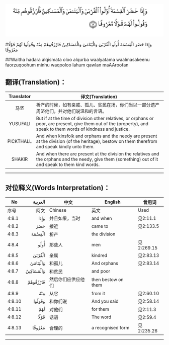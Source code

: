![004:008](images/004_008.gif)

#وَإِذَا حَضَرَ الْقِسْمَةَ أُولُو الْقُرْبَىٰ وَالْيَتَامَىٰ وَالْمَسَاكِينُ فَارْزُقُوهُمْ مِنْهُ وَقُولُوا لَهُمْ قَوْلًا مَعْرُوفًا 

##Waitha hadara alqismata oloo alqurba waalyatama waalmasakeenu faorzuqoohum minhu waqooloo lahum qawlan maAAroofan 

## 翻译(Translation)：

| Translator | 译文(Translation)                                            |
| :--------: | ------------------------------------------------------------ |
|    马坚    | 析产的时候，如有亲戚、孤儿、贫民在场，你们当以一部分遗产周济他们，并对他们说温和的言语。 |
|  YUSUFALI  | But if at the time of division other relatives, or orphans or poor, are present, give them out of the (property), and speak to them words of kindness and justice. |
| PICKTHALL  | And when kinsfolk and orphans and the needy are present at the division (of the heritage), bestow on them therefrom and speak kindly unto them. |
|   SHAKIR   | And when there are present at the division the relatives and the orphans and the needy, give them (something) out of it and speak to them kind words. |

---

## 对位释义(Words Interpretation)：

| No   | العربية | 中文    | English | 曾用词 |
| ---- | ------: | ------- | ------- | ------ |
| 序号 |    阿文 | Chinese | 英文    | Used   |
| 4:8.1  | وَإِذَا      | 并且如果，当时     | and when            | 见2:11.1   |
| 4:8.2  | حَضَرَ       | 接近               | came to             | 见2:133.5  |
| 4:8.3  | الْقِسْمَةَ    | 析产               | the division        |            |
| 4:8.4  | أُولُو      | 那些人             | men                 | 见2:269.15 |
| 4:8.5  | الْقُرْبَىٰ    | 亲属               | kindred             | 见2:83.13  |
| 4:8.6  | وَالْيَتَامَىٰ  | 和孤儿             | And orphans         | 见2:83.14  |
| 4:8.7  | وَالْمَسَاكِينُ | 和贫民             | and poor            |            |
| 4:8.8  | فَارْزُقُوهُمْ  | 然后你们应供应他们 | then bestow on them |            |
| 4:8.9  | مِنْهُ       | 从它               | from it             | 见2:60.10  |
| 4:8.10 | وَقُولُوا    | 和你们说           | And you said        | 见2:58.14  |
| 4:8.11 | لَهُمْ       | 对他们             | for them            | 见2:11.3   |
| 4:8.12 | قَوْلًا      | 话语               | The word            | 见2:59.4   |
| 4:8.13 | مَعْرُوفًا    | 合理的             | a recognised form   | 见2:235.26 |

---
